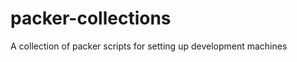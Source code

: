 packer-collections
==================

A collection of packer scripts for setting up development machines
